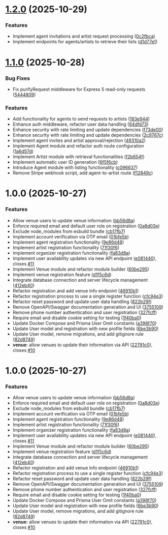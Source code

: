 # [1.2.0](https://github.com/shaishab316/getavails-server/compare/v1.1.0...v1.2.0) (2025-10-29)


### Features

* Implement agent invitations and artist request processing ([0c2fbca](https://github.com/shaishab316/getavails-server/commit/0c2fbca0044ba8d74507ca2a2034af5d3530d027))
* Implement endpoints for agents/artists to retrieve their lists ([d1d77e1](https://github.com/shaishab316/getavails-server/commit/d1d77e1a461428b1eb3b30da1b2f33c1a145df58))

# [1.1.0](https://github.com/shaishab316/getavails-server/compare/v1.0.0...v1.1.0) (2025-10-28)


### Bug Fixes

* Fix purifyRequest middleware for Express 5 read-only requests ([5444809](https://github.com/shaishab316/getavails-server/commit/54448098935d673ed38af6833b3f32f0b2717904))


### Features

* Add functionality for agents to send requests to artists ([183e944](https://github.com/shaishab316/getavails-server/commit/183e94404f4c87344735087d47baf21f251136f8))
* Enhance auth middleware, refactor user data handling ([64dfd73](https://github.com/shaishab316/getavails-server/commit/64dfd735107b6d3d4bb889512cf527a2e6da28d7))
* Enhance security with rate limiting and update dependencies ([f73de00](https://github.com/shaishab316/getavails-server/commit/f73de006bb26d58f1cbb1bbb79ec43d156491231))
* Enhance security with rate limiting and update dependencies ([2c9767c](https://github.com/shaishab316/getavails-server/commit/2c9767c48d4031967c57c846a228188209ae9d72))
* Implement agent invites and artist approval/rejection ([49310a2](https://github.com/shaishab316/getavails-server/commit/49310a270b1f366ac2ec44653db9ed6f86d7b6d4))
* Implement Agent module and refactor auth route configuration ([1a6d57d](https://github.com/shaishab316/getavails-server/commit/1a6d57da3131e322cbb50611b164123f64351cfc))
* Implement Artist module with retrieval functionalities ([f2b654f](https://github.com/shaishab316/getavails-server/commit/f2b654fb5f3a575983bd63d9239dd63b5de8effb))
* Implement automatic user ID generation ([6f5f6cb](https://github.com/shaishab316/getavails-server/commit/6f5f6cb4037bc5a5458cdcccb2c00c64a76b0b33))
* Introduce Agent module with listing functionality ([c096637](https://github.com/shaishab316/getavails-server/commit/c096637bf140605ec7d4fd2e1ff3d74601379d34))
* Remove Stripe webhook script, add agent-to-artist route ([f12849c](https://github.com/shaishab316/getavails-server/commit/f12849c5610597e61ce4c323fd1a958f3a57967c))

# 1.0.0 (2025-10-27)


### Features

* Allow venue users to update venue information ([bb56d8a](https://github.com/shaishab316/getavails-server/commit/bb56d8ab1369653171735c9faef51989fa966557))
* Enforce required email and default user role on registration ([0a8d03e](https://github.com/shaishab316/getavails-server/commit/0a8d03e8b490f6b8c7d7921701015e09fca14da5))
* Exclude node_modules from esbuild bundle ([cb17fb7](https://github.com/shaishab316/getavails-server/commit/cb17fb79e2a4e2b9900fef38221152857e9920fb))
* Implement account verification via OTP email ([01bfe5b](https://github.com/shaishab316/getavails-server/commit/01bfe5b45ea25cbff1246090b95be62ba4694773))
* Implement agent registration functionality ([9e86d48](https://github.com/shaishab316/getavails-server/commit/9e86d481be37f3f75b7de7f8ec4291d9bf530b2a))
* Implement artist registration functionality ([71f30f6](https://github.com/shaishab316/getavails-server/commit/71f30f626ef453390f43c5c85784268bb80229c2))
* Implement organizer registration functionality ([fa83d8a](https://github.com/shaishab316/getavails-server/commit/fa83d8a272ac975574573a6a97a21d1e343557e3))
* Implement user availability updates via new API endpoint ([e081440](https://github.com/shaishab316/getavails-server/commit/e081440005abc43b6f66381a9a8e512083024eb4)), closes [#11](https://github.com/shaishab316/getavails-server/issues/11)
* Implement Venue module and refactor module builder ([60be295](https://github.com/shaishab316/getavails-server/commit/60be2957de71565b4a3ed882e849f39e586e8618))
* Implement venue registration feature ([d1f5c6d](https://github.com/shaishab316/getavails-server/commit/d1f5c6d044c0f9d7c216731908420cb7d9a48370))
* Integrate database connection and server lifecycle management ([412eb40](https://github.com/shaishab316/getavails-server/commit/412eb40aca140f9dee9c4013cfc1c42c36034627))
* Refactor registration and add venue info endpoint ([46910b1](https://github.com/shaishab316/getavails-server/commit/46910b1b3500ce499a0d18395563c1f0389a8723))
* Refactor registration process to use a single register function ([cfc94e3](https://github.com/shaishab316/getavails-server/commit/cfc94e3a45f164a1107081b1bee372205ca4714c))
* Refactor reset password and update user data handling ([822b29f](https://github.com/shaishab316/getavails-server/commit/822b29fc71bbf38e7ac6496a39f70486db4e9c64))
* Remove OpenAPI/Swagger documentation generation and UI ([3755109](https://github.com/shaishab316/getavails-server/commit/3755109676df848a81cb5c84c30d342d401b12db))
* Remove phone number authentication and user registration ([327fcff](https://github.com/shaishab316/getavails-server/commit/327fcff4e3096c6cdeac2d348806ae1aa371ba73))
* Require email and disable cookie setting for testing ([1f40ba0](https://github.com/shaishab316/getavails-server/commit/1f40ba054118a451fe929e7102af2426f49a69a3))
* Update Docker Compose and Prisma User Omit constants ([a398f70](https://github.com/shaishab316/getavails-server/commit/a398f70c48a195b768cbc7fb4709df99e0654642))
* Update User model and registration with new profile fields ([6be3b90](https://github.com/shaishab316/getavails-server/commit/6be3b905f3931933709e28052114917afe60917c))
* Update User model, remove migrations, and add gitignore rule ([82d8749](https://github.com/shaishab316/getavails-server/commit/82d8749b3716403189912a2865ade8e6a4a6d97c))
* **venue:** allow venues to update their information via API ([22791c0](https://github.com/shaishab316/getavails-server/commit/22791c099f22e34b996f813f5da1215f574b47bc)), closes [#10](https://github.com/shaishab316/getavails-server/issues/10)

# 1.0.0 (2025-10-27)


### Features

* Allow venue users to update venue information ([bb56d8a](https://github.com/Alpha-Bytes-Department/getavails-server/commit/bb56d8ab1369653171735c9faef51989fa966557))
* Enforce required email and default user role on registration ([0a8d03e](https://github.com/Alpha-Bytes-Department/getavails-server/commit/0a8d03e8b490f6b8c7d7921701015e09fca14da5))
* Exclude node_modules from esbuild bundle ([cb17fb7](https://github.com/Alpha-Bytes-Department/getavails-server/commit/cb17fb79e2a4e2b9900fef38221152857e9920fb))
* Implement account verification via OTP email ([01bfe5b](https://github.com/Alpha-Bytes-Department/getavails-server/commit/01bfe5b45ea25cbff1246090b95be62ba4694773))
* Implement agent registration functionality ([9e86d48](https://github.com/Alpha-Bytes-Department/getavails-server/commit/9e86d481be37f3f75b7de7f8ec4291d9bf530b2a))
* Implement artist registration functionality ([71f30f6](https://github.com/Alpha-Bytes-Department/getavails-server/commit/71f30f626ef453390f43c5c85784268bb80229c2))
* Implement organizer registration functionality ([fa83d8a](https://github.com/Alpha-Bytes-Department/getavails-server/commit/fa83d8a272ac975574573a6a97a21d1e343557e3))
* Implement user availability updates via new API endpoint ([e081440](https://github.com/Alpha-Bytes-Department/getavails-server/commit/e081440005abc43b6f66381a9a8e512083024eb4)), closes [#11](https://github.com/Alpha-Bytes-Department/getavails-server/issues/11)
* Implement Venue module and refactor module builder ([60be295](https://github.com/Alpha-Bytes-Department/getavails-server/commit/60be2957de71565b4a3ed882e849f39e586e8618))
* Implement venue registration feature ([d1f5c6d](https://github.com/Alpha-Bytes-Department/getavails-server/commit/d1f5c6d044c0f9d7c216731908420cb7d9a48370))
* Integrate database connection and server lifecycle management ([412eb40](https://github.com/Alpha-Bytes-Department/getavails-server/commit/412eb40aca140f9dee9c4013cfc1c42c36034627))
* Refactor registration and add venue info endpoint ([46910b1](https://github.com/Alpha-Bytes-Department/getavails-server/commit/46910b1b3500ce499a0d18395563c1f0389a8723))
* Refactor registration process to use a single register function ([cfc94e3](https://github.com/Alpha-Bytes-Department/getavails-server/commit/cfc94e3a45f164a1107081b1bee372205ca4714c))
* Refactor reset password and update user data handling ([822b29f](https://github.com/Alpha-Bytes-Department/getavails-server/commit/822b29fc71bbf38e7ac6496a39f70486db4e9c64))
* Remove OpenAPI/Swagger documentation generation and UI ([3755109](https://github.com/Alpha-Bytes-Department/getavails-server/commit/3755109676df848a81cb5c84c30d342d401b12db))
* Remove phone number authentication and user registration ([327fcff](https://github.com/Alpha-Bytes-Department/getavails-server/commit/327fcff4e3096c6cdeac2d348806ae1aa371ba73))
* Require email and disable cookie setting for testing ([1f40ba0](https://github.com/Alpha-Bytes-Department/getavails-server/commit/1f40ba054118a451fe929e7102af2426f49a69a3))
* Update Docker Compose and Prisma User Omit constants ([a398f70](https://github.com/Alpha-Bytes-Department/getavails-server/commit/a398f70c48a195b768cbc7fb4709df99e0654642))
* Update User model and registration with new profile fields ([6be3b90](https://github.com/Alpha-Bytes-Department/getavails-server/commit/6be3b905f3931933709e28052114917afe60917c))
* Update User model, remove migrations, and add gitignore rule ([82d8749](https://github.com/Alpha-Bytes-Department/getavails-server/commit/82d8749b3716403189912a2865ade8e6a4a6d97c))
* **venue:** allow venues to update their information via API ([22791c0](https://github.com/Alpha-Bytes-Department/getavails-server/commit/22791c099f22e34b996f813f5da1215f574b47bc)), closes [#10](https://github.com/Alpha-Bytes-Department/getavails-server/issues/10)
